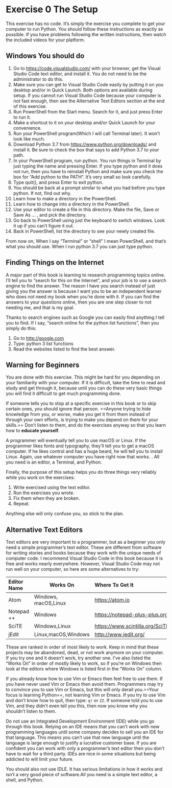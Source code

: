 # Exercise 0 The Setup

This exercise has no code. It’s simply the exercise you complete to get your computer to run Python. You should follow these instructions as exactly as possible. If you have problems following the written instructions, then watch the included videos for your platform.

## Windows You should do

1. Go to https://code.visualstudio.com/ with your browser, get the Visual Studio Code text editor, and install it. You do not need to be the administrator to do this.
2. Make sure you can get to Visual Studio Code easily by putting it on you desktop and/or in Quick Launch. Both options are available during setup. If you cannot run Visual Studio Code because your computer is not fast enough, then see the Alternative Text Editors section at the end of this exercise.
3. Run PowerShell from the Start menu. Search for it, and just press Enter to run it.
4. Make a shortcut to it on your desktop and/or Quick Launch for your convenience.
5. Run your PowerShell program(Which I will call Terminal later). It won’t look like much.
6. Download Python 3.7 from https://www.python.org/downloads/ and install it. Be sure to check the box that says to add Python 3.7 to your path.
7. In your PowerShell program, run python. You run things in Terminal by just typing the name and pressing Enter. If you type python and it does not run, then you have to reinstall Python and make sure you check the box for “Add python to the PATH”. It’s very small so look carefully.
8. Type quit(), and press Enter to exit python.
9. You should be back at a prompt similar to what you had before you type python. If not, find out why.
10. Learn how to make a directory in the PowerShell.
11. Learn how to change into a directory in the PowerShell.
12. Use your editor to create a file in this directory. Make the file, Save or Save As … , and pick the directory.
13. Go back to PowerShell using just the keyboard to switch windows. Look it up if you can’t figure it out.
14. Back in PowerShell, list the directory to see your newly created file.

From now on, When I say “Terminal” or “shell” I mean PowerShell, and that’s what you should use. When I run python 3.7 you can just type python.

## Finding Things on the Internet

A major part of this book is learning to research programming topics online. I’ll tell you to “search for this on the Internet”, and your job is to use a search engine to find the answer. The reason I have you search instead of just giving you the answer is because I want you to be an independent learner who does not need my book when you’re done with it. If you can find the answers to your questions online, then you are one step closer to not needing me, and that is my goal.

Thanks to search engines such as Google you can easily find anything I tell you to find. If I say, “search online for the python list functions”, then you simply do this:

1.  Go to http://google.com
2. Type: python 3 list functions
3. Read the websites listed to find the best answer.

## Warning for Beginners

You are done with this exercise. This might be hard for you depending on your familiarity with your computer. If it is difficult, take the time to read and study and get through it, because until you can do these very basic things you will find it difficult to get much programming done.

If someone tells you to stop at a specific exercise in this book or to skip certain ones, you should ignore that person. ==Anyone trying to hide knowledge from you, or worse, make you get it from them instead of through your own efforts, is trying to make you depend on them for your skills.==  Don’t listen to them, and do the exercises anyway so that you learn how to **educate yourself**.

A programmer will eventually tell you to use macOS or Linux. If the programmer likes fonts and typography, they’ll tell you to get a macOS computer. If he likes control and has a huge beard, he will tell you to install Linux. Again, use whatever computer you have right now that works. . All you need is an editor, a Terminal, and Python.

Finally, the purpose of this setup helps you do three things very reliably while you work on the exercises:

1. Write exercised using the text editor. 
2. Run the exercises you wrote.
3. Fix them when they are broken.
4. Repeat.

Anything else will only confuse you, so stick to the plan.

## Alternative Text Editors

Text editors are very important to a programmer, but as a beginner you only need a simple programmer’s text editor. These are different from software for writing stories and books because they work with the unique needs of computer code. I recommend Visual Studio Code in this book because it is free and works nearly everywhere. However, Visual Studio Code may not run well on your computer, so here are some alternatives to try:

| Editor Name | Works On             | Where To Get It                      |
| :---------- | -------------------- | :----------------------------------- |
| Atom        | Windows, macOS,Linux | https://atom.io                      |
| Notepad ++  | Windows              | https://notepad-plus-plus.org/       |
| SciTE       | Windows,Linux        | https://www.scintilla.org/SciTE.html |
| jEdit       | Linux,macOS,Windows  | http://www.jedit.org/                |

These are ranked in order of most likely to work. Keep in mind that these projects may be abandoned, dead, or not work anymore on your computer. If you try one and it doesn’t work, try another one. I’ve also listed the “Works On” in order of mostly likely to work, so if you’re on Windows then look at the editors where Windows is listed first in the “Works On” column.

If you already know how to use Vim or Emacs then feel free to use them. If you have never used Vim or Emacs then avoid them. Programmers may try to convince you to use Vim or Emacs, but this will only derail you.==Your focus is learning Python==, not learning Vim or Emacs. If you try to use Vim and don’t know how to quit, then type: `q!` or `ZZ`. If someone told you to use Vim, and they didn’t even tell you this, then now you know why you shouldn’t listen to them.

Do not use an Integrated Development Environment (IDE)  while you go through this book. Relying on an IDE means that you can’t work with new programming languages until some company decides to sell you an IDE for that language. This means you can’t use that new language until the language is large enough to justify a lucrative customer base. If you are confident you can work with only a programmer’s text editor then you don’t have to wait for a third party. IDEs are nice in some situations but being addicted to will limit your future.

You should also not use IDLE. It has serious limitations in how it works and isn’t a very good piece of software.All you need is a simple text editor, a shell, and Python.
